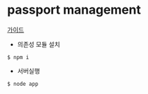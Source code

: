 # passport management

[가이드](https://blog.naver.com/pjt3591oo/221709417820)


* 의존성 모듈 설치

```
$ npm i
```

* 서버실행

```
$ node app
```